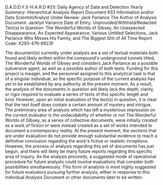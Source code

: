 D.A.D.D.Y.S-H.A.R.D #33: Daily Agency of Data and Detection Yearly Summary- Hierarchical Analysis Report Document #33 Information and/or Data Scientist/Analyst Under Review: Jack Parlance The Author of Analysis Document: Jacklyn Variance Date of Entry: Unprovided/Withheld/Redacted Text(s) in Question: The Wonderful Worlds of Gibsey, An Unexpected Disappearance, An Expected Appearance, Various Untitled Selections, Jack Parlance Who Misses His Family, and The Biggest Shit of All Time Report Code: X293-476-8923F

The document(s) currently under analysis are a set of textual materials both found and likely written within the compound's underground tunnels titled, The Wonderful Worlds of Gibsey and considers Jack Parlance as a possible subversive agent, as well as a possible author of both texts. Funding for this project is meager, and the personnel assigned to this analytical task is that of a singular individual, so the specific purpose of the current analysis has yet to be established by any authority at the present moment. As a result, the analysis of the documents in question will likely lack the depth, clarity, or rigor required to evaluate a series of texts of this specific length and kind. However, upon an initial evaluation of the text(s) in question, it is clear that the text itself does contain a certain amount of mystery and intrigue. The preliminary area of analysis which has left a mysterious impression on the current evaluator is the undecidability of whether or not The Wonderful Worlds of Gibsey, as a series of collective documents, were initially created as a work of fiction or were instead created as a set of works intended to document a contemporary reality. At the present moment, the sections that are under evaluation do not provide enough substantial evidence to reach a definitive conclusion regarding the work's fictive or realistic inceptions. However, the process of analysis regarding this set of documents has just begun, and there will likely be many future reports regarding this specific area of inquiry. As the analysis proceeds, a suggested mode of operational procedure for future analysts could involve evaluations that consider both possibilities simultaneously. This form of analysis is most highly suggested for future evaluators pursuing further analysis, either in response to this individual Analysis Document or other documents later to be written.